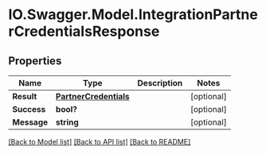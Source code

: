# IO.Swagger.Model.IntegrationPartnerCredentialsResponse
## Properties

Name | Type | Description | Notes
------------ | ------------- | ------------- | -------------
**Result** | [**PartnerCredentials**](PartnerCredentials.md) |  | [optional] 
**Success** | **bool?** |  | [optional] 
**Message** | **string** |  | [optional] 

[[Back to Model list]](../README.md#documentation-for-models) [[Back to API list]](../README.md#documentation-for-api-endpoints) [[Back to README]](../README.md)


